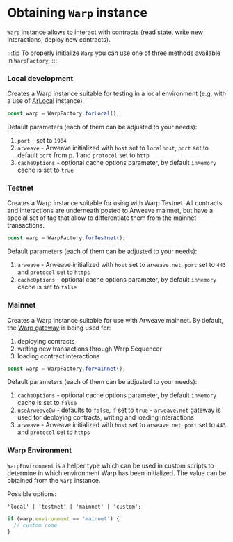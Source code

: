 # Obtaining `Warp` instance

`Warp` instance allows to interact with contracts (read state, write new interactions, deploy new contracts).

:::tip
To properly initialize `Warp` you can use one of three methods available in `WarpFactory`.
:::

### Local development 

Creates a Warp instance suitable for testing in a local environment (e.g. with a use of [ArLocal](https://github.com/textury/arlocal#arlocal) instance).

```typescript
const warp = WarpFactory.forLocal();
```

Default parameters (each of them can be adjusted to your needs):

1. `port` - set to `1984`
2. `arweave` - Arweave initialized with `host` set to `localhost`, `port` set to default `port` from p. 1 and `protocol` set to `http`
3. `cacheOptions` - optional cache options parameter, by default `inMemory` cache is set to `true`

### Testnet

Creates a Warp instance suitable for using with Warp Testnet.
All contracts and interactions are underneath posted to
Arweave mainnet, but have a special set of tag that allow to differentiate them from the mainnet transactions.

```typescript
const warp = WarpFactory.forTestnet();
```

Default parameters (each of them can be adjusted to your needs):

1. `arweave` - Arweave initialized with `host` set to `arweave.net`, `port` set to `443` and `protocol` set to `https`
2. `cacheOptions` - optional cache options parameter, by default `inMemory` cache is set to `false`

### Mainnet

Creates a Warp instance suitable for use with Arweave mainnet.
By default, the [Warp gateway](https://academy.warp.cc/docs/gateway/overview) is being used for:

1.  deploying contracts
2.  writing new transactions through Warp Sequencer
3.  loading contract interactions

```typescript
const warp = WarpFactory.forMainnet();
```

Default parameters (each of them can be adjusted to your needs):

1. `cacheOptions` - optional cache options parameter, by default `inMemory` cache is set to `false`
2. `useArweaveGw` - defaults to `false`, if set to `true` - `arweave.net` gateway is used for deploying contracts, writing and loading interactions
3. `arweave` - Arweave initialized with `host` set to `arweave.net`, `port` set to `443` and `protocol` set to `https`

### Warp Environment
`WarpEnvironment` is a helper type which can be used in custom scripts to determine in which environment Warp has been initialized.
The value can be obtained from the `Warp` instance.

Possible options:

`'local' | 'testnet' | 'mainnet' | 'custom';`

```javascript
if (warp.environment == 'mainnet') {
  // custom code
}
```
